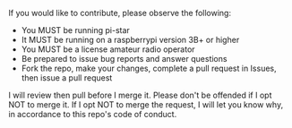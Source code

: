 If you would like to contribute, please observe the following:
* You MUST be running pi-star
* It MUST be running on a raspberrypi version 3B+ or higher
* You MUST be a license amateur radio operator
* Be prepared to issue bug reports and answer questions
* Fork the repo, make your changes, complete a pull request in Issues, then issue a pull request

I will review then pull before I merge it.  Please don't be offended if I opt NOT to merge it.
If I opt NOT to merge the request, I will let you know why, in accordance to this repo's code of conduct.
